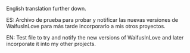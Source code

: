 English translation further down.

ES: Archivo de prueba para probar y notificar las nuevas versiones de WaifusInLove para más tarde incorporarlo a mis otros proyectos.

EN: Test file to try and notify the new versions of WaifusInLove and later incorporate it into my other projects.
